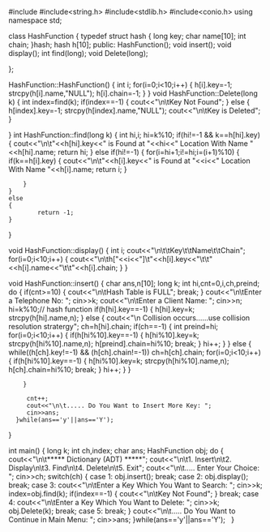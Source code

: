 #include<iostream>
#include<string.h>
#include<stdlib.h>
#include<conio.h>
using namespace std;

class HashFunction
  {
     typedef struct hash
	{
		long key;
		char name[10];
		int chain;
	}hash;
	hash h[10];
   public:
	HashFunction();
	void insert(); 
	void display();
	int find(long);
	void Delete(long);


  };

HashFunction::HashFunction()
  {
	int i;
	for(i=0;i<10;i++)
	  {
		h[i].key=-1;
		strcpy(h[i].name,"NULL");
		h[i].chain=-1;
	  }
  }
void HashFunction::Delete(long k)
  {
	int index=find(k);
	if(index==-1)
	  {
		cout<<"\n\tKey Not Found";
	  }
	else
	  {
		h[index].key=-1;
		strcpy(h[index].name,"NULL");
		cout<<"\n\tKey is Deleted";
	  }
	
	
  }
int HashFunction::find(long k)
  {
	int hi,i;
	hi=k%10;
	if(hi!=-1 && k==h[hi].key)
	{
	cout<<"\n\t"<<h[hi].key<<" is Found at "<<hi<<" Location With Name "<<h[hi].name;
	return hi;
	}
	else if(hi!=-1)
	{
		for(i=hi+1;i!=hi;i=(i+1)%10)
		{
			if(k==h[i].key)
			{
				cout<<"\n\t"<<h[i].key<<" is Found at "<<i<<" Location With Name "<<h[i].name;
				return i;
			}
		
		}
	}
	else
	{
			return -1;
	}

  }

void HashFunction::display()
  {
	int i;
	cout<<"\n\t\tKey\t\tName\t\tChain";
	for(i=0;i<10;i++)
 	  {
		cout<<"\n\th["<<i<<"]\t"<<h[i].key<<"\t\t"<<h[i].name<<"\t\t"<<h[i].chain;
	  }
  }

void HashFunction::insert()
  {
	char ans,n[10];
    long k;
	int hi,cnt=0,i,ch,preind;
	do
	  {
		if(cnt>=10)
		  {
			cout<<"\n\tHash Table is FULL";
			break;
		  }
		cout<<"\n\tEnter a Telephone No: ";
		cin>>k;
		cout<<"\n\tEnter a Client Name: ";
		cin>>n;
		hi=k%10;// hash function
		if(h[hi].key==-1)
		  {
			h[hi].key=k;
			strcpy(h[hi].name,n);
		  }
	     else
 		{
 		  	cout<<"\n Collision occurs......use collision resolution stratergy";
			ch=h[hi].chain;
			if(ch==-1)
			{
				int preind=hi;
				for(i=0;i<10;i++)
				{
					if(h[hi%10].key==-1)
					{
						h[hi%10].key=k;
						strcpy(h[hi%10].name,n);
						h[preind].chain=hi%10;
						break;
					}
					hi++;
				}
			}
			else
			 {
				while((h[ch].key!=-1) && (h[ch].chain!=-1))
				ch=h[ch].chain;
				for(i=0;i<10;i++)
				{
					if(h[hi%10].key==-1)
					{
						h[hi%10].key=k;
						strcpy(h[hi%10].name,n);
						h[ch].chain=hi%10;
						break;
					}
					hi++;
				}
			}
		
		}
	    
	     cnt++; 
	     cout<<"\n\t..... Do You Want to Insert More Key: ";
	     cin>>ans;
	  }while(ans=='y'||ans=='Y');
	
  }
			


int main()
  {
	long k;
	int ch,index;
	char ans;
	HashFunction obj;
	do
	  {
		cout<<"\n\t***** Dictionary (ADT) *****";
		cout<<"\n\t1. Insert\n\t2. Display\n\t3. Find\n\t4. Delete\n\t5. Exit";
		cout<<"\n\t..... Enter Your Choice: ";
		cin>>ch;
		switch(ch)
		  {
			case 1: 	obj.insert();
					break;
			case 2:	obj.display();
					break;
			case 3:	cout<<"\n\tEnter a Key Which You Want to Search: ";
					cin>>k;			
					index=obj.find(k);
					if(index==-1)
					  {
						cout<<"\n\tKey Not Found";
					  }
					break;
			case 4:	cout<<"\n\tEnter a Key Which You Want to Delete: ";
					cin>>k;			
					obj.Delete(k);
					break;
			case 5:
					break;
		  }
		cout<<"\n\t..... Do You Want to Continue in Main Menu: ";
		cin>>ans;
	  }while(ans=='y'||ans=='Y');
  }
